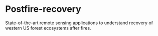 # Postfire-recovery
State-of-the-art remote sensing applications to understand recovery of western US forest ecosystems after fires.
